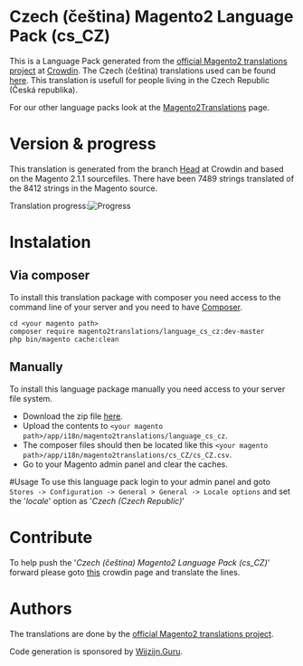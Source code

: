 # Czech (čeština) Magento2 Language Pack (cs_CZ)
This is a Language Pack generated from the [official Magento2 translations project](https://crowdin.com/project/magento-2) at [Crowdin](https://crowdin.com).
The Czech (čeština) translations used can be found [here](https://crowdin.com/project/magento-2/cs).
This translation is usefull for people living in the Czech Republic (Česká republika).

For our other language packs look at the [Magento2Translations](http://magento2translations.github.io/) page.

# Version & progress
This translation is generated from the branch [Head](https://crowdin.com/project/magento-2/cs#/Head) at Crowdin and based on the Magento 2.1.1 sourcefiles.
There have been  7489 strings translated of the 8412 strings in the Magento source.

Translation progress:![Progress](http://progressed.io/bar/89)

# Instalation
## Via composer
To install this translation package with composer you need access to the command line of your server and you need to have [Composer](https://getcomposer.org).
```
cd <your magento path>
composer require magento2translations/language_cs_cz:dev-master
php bin/magento cache:clean
```
## Manually
To install this language package manually you need access to your server file system.
* Download the zip file [here](https://github.com/Magento2Translations/language_cs_cz/archive/master.zip).
* Upload the contents to `<your magento path>/app/i18n/magento2translations/language_cs_cz`.
* The composer files should then be located like this `<your magento path>/app/i18n/magento2translations/cs_CZ/cs_CZ.csv`.
* Go to your Magento admin panel and clear the caches.

#Usage
To use this language pack login to your admin panel and goto `Stores -> Configuration -> General > General -> Locale options` and set the '*locale*' option as '*Czech (Czech Republic)*'

# Contribute
To help push the '*Czech (čeština) Magento2 Language Pack (cs_CZ)*' forward please goto [this](https://crowdin.com/project/magento-2/cs) crowdin page and translate the lines.

# Authors
The translations are done by the [official Magento2 translations project](https://crowdin.com/project/magento-2).

Code generation is sponsored by [Wijzijn.Guru](http://www.wijzijn.guru/).